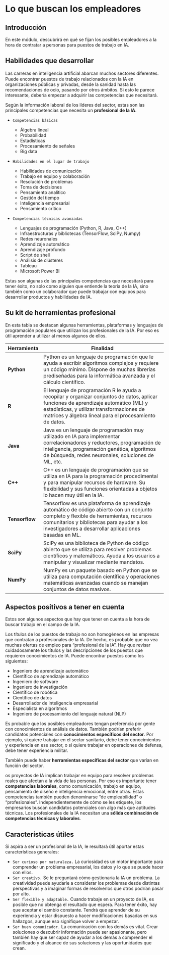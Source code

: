 # Lo que buscan los empleadores

## Introducción

En este módulo, descubrirá en qué se fijan los posibles empleadores a la hora de contratar a personas para puestos de trabajo en IA.

## Habilidades que desarrollar
Las carreras en inteligencia artiﬁcial abarcan muchos sectores diferentes. Puede encontrar puestos de trabajo relacionados con la IA en organizaciones públicas y privadas, desde la sanidad hasta las recomendaciones de ocio, pasando por otros ámbitos. Si esto le parece interesante, debería empezar a adquirir las competencias que necesitará.

Según la información laboral de los líderes del sector, estas son las principales competencias que necesita un **profesional de la IA**.

- `Competencias básicas`
    - Álgebra lineal
    - Probabilidad
    - Estadísticas
    - Procesamiento de señales
    - Big data

- `Habilidades en el lugar de trabajo` 
    - Habilidades de comunicación
    - Trabajo en equipo y colaboración
    - Resolución de problemas
    - Toma de decisiones
    - Pensamiento analítico
    - Gestión del tiempo
    - Inteligencia empresarial
    - Pensamiento crítico

- `Competencias técnicas avanzadas`
    - Lenguajes de programación (Python, R, Java, C++)
    - Infraestructuras y bibliotecas (TensorFlow, SciPy, Numpy)
    - Redes neuronales
    - Aprendizaje automático
    - Aprendizaje profundo
    - Script de shell
    - Análisis de clústeres
    - Tableau
    - Microsoft Power BI

Estas son algunas de las principales competencias que necesitará para tener éxito, no solo como alguien que entiende la teoría de la IA, sino también como un colaborador que puede trabajar con equipos para desarrollar productos y habilidades de IA.

## Su kit de herramientas profesional

En esta tabla se destacan algunas herramientas, plataformas y lenguajes de programación populares que utilizan los profesionales de la IA. Por eso es útil aprender a utilizar al menos algunos de ellos.

| Herramienta   | Finalidad                                                                                                                                                                                                 |
|---------------|-----------------------------------------------------------------------------------------------------------------------------------------------------------------------------------------------------------|
| **Python**    | Python es un lenguaje de programación que le ayuda a escribir algoritmos complejos y requiere un código mínimo. Dispone de muchas librerías prediseñadas para la informática avanzada y el cálculo científico. |
| **R**         | El lenguaje de programación R le ayuda a recopilar y organizar conjuntos de datos, aplicar funciones de aprendizaje automático (ML) y estadísticas, y utilizar transformaciones de matrices y álgebra lineal para el procesamiento de datos. |
| **Java**      | Java es un lenguaje de programación muy utilizado en IA para implementar correlacionadores y reductores, programación de inteligencia, programación genética, algoritmos de búsqueda, redes neuronales, soluciones de ML, etc. |
| **C++**       | C++ es un lenguaje de programación que se utiliza en IA para la programación procedimental y para manipular recursos de hardware. Su flexibilidad y sus funciones orientadas a objetos lo hacen muy útil en la IA. |
| **Tensorflow**| Tensorflow es una plataforma de aprendizaje automático de código abierto con un conjunto completo y flexible de herramientas, recursos comunitarios y bibliotecas para ayudar a los investigadores a desarrollar aplicaciones basadas en ML. |
| **SciPy**     | SciPy es una biblioteca de Python de código abierto que se utiliza para resolver problemas científicos y matemáticos. Ayuda a los usuarios a manipular y visualizar mediante mandatos.                          |
| **NumPy**     | NumPy es un paquete basado en Python que se utiliza para computación científica y operaciones matemáticas avanzadas cuando se manejan conjuntos de datos masivos.                                            |

## Aspectos positivos a tener en cuenta
Estos son algunos aspectos que hay que tener en cuenta a la hora de buscar trabajo en el campo de la IA.

Los títulos de los puestos de trabajo no son homogéneos en las empresas que contratan a profesionales de la IA. De hecho, es probable que no vea muchas ofertas de empleo para “profesional de la IA”. Hay que revisar cuidadosamente los títulos y las descripciones de los puestos que requieren conocimientos de IA. Puede encontrar puestos como los siguientes:

- Ingeniero de aprendizaje automático
- Científico de aprendizaje automático
- Ingeniero de software
- Ingeniero de investigación
- Científico de robótica
- Científico de datos
- Desarrollador de inteligencia empresarial
- Especialista en algoritmos
- Ingeniero de procesamiento del lenguaje natural (NLP)

Es probable que los posibles empleadores tengan preferencia por gente con conocimientos de análisis de datos. También podrían preferir candidatos potenciales con **conocimientos específicos del sector**. Por ejemplo, si quiere trabajar en el sector sanitario, debe tener conocimientos y experiencia en ese sector, o si quiere trabajar en operaciones de defensa, debe tener experiencia militar.

También puede haber **herramientas específicas del sector** que varían en función del sector.

os proyectos de IA implican trabajar en equipo para resolver problemas reales que afectan a la vida de las personas. Por eso es importante tener **competencias laborales**, como comunicación, trabajo en equipo, pensamiento de diseño e inteligencia emocional, entre otras. Estas competencias también pueden denominarse “de empleabilidad” o “profesionales”. Independientemente de cómo se les etiquete, los empresarios buscan candidatos potenciales con algo más que aptitudes técnicas. Los profesionales de la IA necesitan una **sólida combinación de competencias técnicas y laborales**.

## Características útiles
Si aspira a ser un profesional de la IA, le resultará útil aportar estas características generales:

- `Ser curioso por naturaleza.` La curiosidad es un motor importante para comprender un problema empresarial, los datos y lo que se puede hacer con ellos.
- `Ser creativo.` Se le preguntará cómo gestionaría la IA un problema. La creatividad puede ayudarle a considerar los problemas desde distintas perspectivas y a imaginar formas de resolverlos que otros podrían pasar por alto.
- `Ser flexible y adaptable.` Cuando trabaje en un proyecto de IA, es posible que no obtenga el resultado que espera. Para tener éxito, hay que aceptar el cambio constante. Tendrá que aprender de su experiencia y estar dispuesto a hacer modiﬁcaciones basadas en sus hallazgos, aunque eso signifique volver a empezar.
- `Ser buen comunicador.` La comunicación con los demás es vital. Crear soluciones o descubrir información puede ser apasionante, pero también hay que ser capaz de ayudar a los demás a comprender el significado y el alcance de sus soluciones y las oportunidades que crean.
